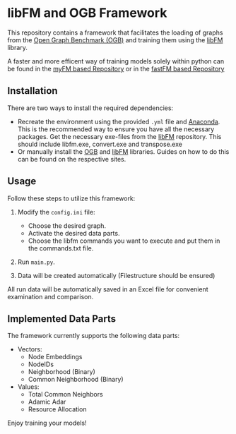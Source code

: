# libFM and OGB Framework

This repository contains a framework that facilitates the loading of graphs from the [Open Graph Benchmark (OGB)](https://ogb.stanford.edu/) and training them using the [libFM](https://github.com/srendle/libfm) library.

A faster and more efficent way of training models solely within python can be found in the [myFM based Repository](https://github.com/dautenrieth/Masterthesis_myfm) or in the [fastFM based Repository](https://github.com/dautenrieth/Masterthesis_fastfm)

## Installation

There are two ways to install the required dependencies:

- Recreate the environment using the provided `.yml` file and [Anaconda](https://www.anaconda.com/download). This is the recommended way to ensure you have all the necessary packages. Get the necessary exe-files from the [libFM](https://github.com/srendle/libfm) repository. This should include libfm.exe, convert.exe and transpose.exe
- Or manually install the [OGB](https://ogb.stanford.edu/docs/home/) and [libFM](https://github.com/srendle/libfm) libraries. Guides on how to do this can be found on the respective sites.

## Usage

Follow these steps to utilize this framework:

1. Modify the `config.ini` file:
   - Choose the desired graph.
   - Activate the desired data parts.
   - Choose the libfm commands you want to execute and put them in the commands.txt file.

2. Run `main.py`.

3. Data will be created automatically (Filestructure should be ensured)

All run data will be automatically saved in an Excel file for convenient examination and comparison.

## Implemented Data Parts

The framework currently supports the following data parts:

- Vectors:
  - Node Embeddings
  - NodeIDs
  - Neighborhood (Binary)
  - Common Neighborhood (Binary)
- Values:
  - Total Common Neighbors
  - Adamic Adar
  - Resource Allocation

Enjoy training your models!